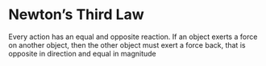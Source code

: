 # Newton’s Third Law
Every action has an equal and opposite reaction. If an object exerts a force on another object, then the other object must exert a force back, that is opposite in direction and equal in magnitude
